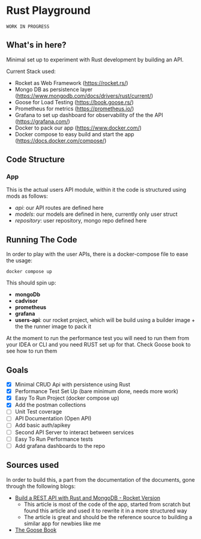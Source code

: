 # Rust Playground
   
    WORK IN PROGRESS

## What's in here?
Minimal set up to experiment with Rust development by building an API.

Current Stack used:
* Rocket as Web Framework (https://rocket.rs/)
* Mongo DB as persistence layer (https://www.mongodb.com/docs/drivers/rust/current/)
* Goose for Load Testing (https://book.goose.rs/)
* Prometheus for metrics (https://prometheus.io/)
* Grafana to set up dashboard for observability of the the API (https://grafana.com/)
* Docker to pack our app (https://www.docker.com/)
* Docker compose to easy build and start the app (https://docs.docker.com/compose/)

## Code Structure
### App
This is the actual users API module, within it the code is structured using mods as follows:
* *api*: our API routes are defined here
* *models*: our models are defined in here, currently only user struct
* *repository*: user repository, mongo repo defined here

## Running The Code
In order to play with the user APIs, there is a docker-compose file to ease the usage:
```shell
docker compose up
```
This should spin up:
* **mongoDb**
* **cadvisor**
* **prometheus**
* **grafana**
* **users-api**: our rocket project, which will be build using a builder image + the the runner image to pack it

At the moment to run the performance test you will need to run them from your IDEA or CLI and
you need RUST set up for that. Check Goose book to see how to run them

## Goals
* [X] Minimal CRUD Api with persistence using Rust
* [X] Performance Test Set Up (bare minimum done, needs more work)
* [X] Easy To Run Project (docker compose up)
* [X] Add the postman collections
* [ ] Unit Test coverage
* [ ] API Documentation (Open API)
* [ ] Add basic auth/apikey
* [ ] Second API Server to interact between services
* [ ] Easy To Run Performance tests
* [ ] Add grafana dashboards to the repo

## Sources used
In order to build this, a part from the documentation of the documents, gone through
the following blogs:

* [Build a REST API with Rust and MongoDB - Rocket Version](https://dev.to/hackmamba/build-a-rest-api-with-rust-and-mongodb-rocket-version-ah5)
  * This article is most of the code of the app, started from scratch but found this article and used it to rewrite it in a more structured way
  * The article is great and should be the reference source to building a similar app for newbies like me
* [The Goose Book](https://book.goose.rs/example/simple.html)

